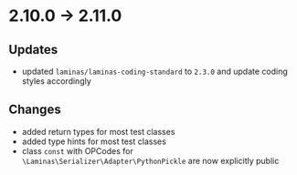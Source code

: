 # 2.10.0 -> 2.11.0
## Updates
- updated `laminas/laminas-coding-standard` to `2.3.0` and update coding styles accordingly
## Changes
- added return types for most test classes
- added type hints for most test classes
- class `const` with OPCodes for `\Laminas\Serializer\Adapter\PythonPickle` are now explicitly public 
